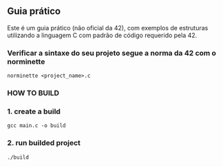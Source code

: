 ## Guia prático

Este é um guia prático (não oficial da 42), com exemplos de estruturas utilizando a linguagem C com padrão de código requerido pela 42.

### Verificar a sintaxe do seu projeto segue a norma da 42 com o norminette

```
norminette <project_name>.c
```

### HOW TO BUILD

### 1. create a build

```
gcc main.c -o build
```

### 2. run builded project

```
./build
```
